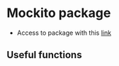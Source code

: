 # Mockito package

* Access to package with this [link](https://pub.flutter-io.cn/packages/mockito)

## Useful functions
